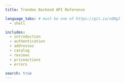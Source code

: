 ```yaml
---
title: Trendeo Backend API Reference

language_tabs: # must be one of https://git.io/vQNgJ
  - shell

includes:
  - introduction
  - authentication
  - addresses
  - catalog
  - reviews
  - priceactions
  - errors

search: true
---
```

